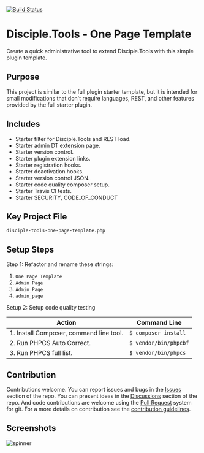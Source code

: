 [![Build Status](https://travis-ci.com/DiscipleTools/disciple-tools-one-page-template.svg?branch=master)](https://travis-ci.com/DiscipleTools/disciple-tools-one-page-template)

# Disciple.Tools - One Page Template

Create a quick administrative tool to extend Disciple.Tools with this simple plugin template.

## Purpose

This project is similar to the full plugin starter template, but it is intended for
small modifications that don't require languages, REST, and other features provided by
the full starter plugin.

## Includes

- Starter filter for Disciple.Tools and REST load.
- Starter admin DT extension page.
- Starter version control.
- Starter plugin extension links.
- Starter registration hooks.
- Starter deactivation hooks.
- Starter version control JSON.
- Starter code quality composer setup.
- Starter Travis CI tests.
- Starter SECURITY, CODE_OF_CONDUCT

## Key Project File

```
disciple-tools-one-page-template.php
```

## Setup Steps

Step 1: Refactor and rename these strings:

1. `One Page Template`
1. `Admin Page`
1. `Admin_Page`
1. `admin_page`

Setup 2: Setup code quality testing

| Action | Command Line |
| --- | --- |
| 1. Install Composer, command line tool. | `$ composer install` |
| 2. Run PHPCS Auto Correct. | `$ vendor/bin/phpcbf` |
| 3. Run PHPCS full list. | `$ vendor/bin/phpcs` |

## Contribution

Contributions welcome. You can report issues and bugs in the
[Issues](https://github.com/DiscipleTools/disciple-tools-starter-plugin-template/issues) section of the repo. You can present ideas
in the [Discussions](https://github.com/DiscipleTools/disciple-tools-starter-plugin-template/discussions) section of the repo. And
code contributions are welcome using the [Pull Request](https://github.com/DiscipleTools/disciple-tools-starter-plugin-template/pulls)
system for git. For a more details on contribution see the
[contribution guidelines](https://github.com/DiscipleTools/disciple-tools-starter-plugin-template/blob/master/CONTRIBUTING.md).

## Screenshots

![spinner](https://raw.githubusercontent.com/DiscipleTools/disciple-tools-one-page-template/master/screenshot.png)
